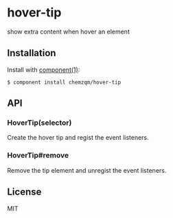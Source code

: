 
# hover-tip

  show extra content when hover an element

## Installation

  Install with [component(1)](http://component.io):

    $ component install chemzqm/hover-tip

## API

### HoverTip(selector)

Create the hover tip and regist the event listeners.

### HoverTip#remove

Remove the tip element and unregist the event listeners.

## License

  MIT
